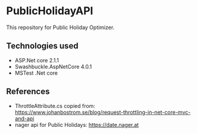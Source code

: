 # PublicHolidayAPI

This repository for Public Holiday Optimizer.


## Technologies used
- ASP.Net core  2.1.1
- Swashbuckle.AspNetCore 4.0.1
- MSTest .Net core

## References 
- ThrottleAttribute.cs copied from: https://www.johanbostrom.se/blog/request-throttling-in-net-core-mvc-and-api
- nager api for Public Holidays: https://date.nager.at
